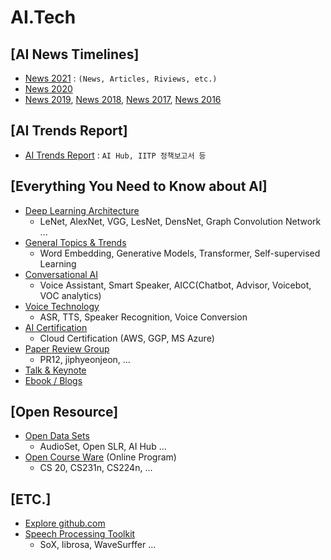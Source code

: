 # AI.Tech 
[AI News Timelines]
--- 
* [News 2021](./docs/NewsTimeline2021.md) : `(News, Articles, Riviews, etc.)`
* [News 2020](./docs/NewsTimeline2020.md)
* [News 2019](./docs/NewsTimeline2019.md), [News 2018](./docs/NewsTimeline2018.md), [News 2017](./docs/NewsTimeline2017.md), [News 2016](NewsTimeline2016.md)


[AI Trends Report]
---
* [AI Trends Report](./docs/TrendsReport.md) : `AI Hub, IITP 정책보고서 등` 

[Everything You Need to Know about AI] 
---
* [Deep Learning Architecture](./docs/DLArchitectures.md)
  * LeNet, AlexNet, VGG, LesNet, DensNet, Graph Convolution Network ... 
* [General Topics & Trends](./docs/TrendsTopics.md)
  * Word Embedding, Generative Models, Transformer, Self-supervised Learning
* [Conversational AI](./docs/ConvAI.md)
  * Voice Assistant, Smart Speaker, AICC(Chatbot, Advisor, Voicebot, VOC analytics)
* [Voice Technology](./docs/VoiceTechTopics.md)
  * ASR, TTS, Speaker Recognition, Voice Conversion  
* [AI Certification](./docs/CertiAI.md)
  * Cloud Certification (AWS, GGP, MS Azure) 
* [Paper Review Group](./docs/ReviewGroup.md)
  * PR12, jiphyeonjeon, ... 
* [Talk & Keynote](./docs/TechTalk.md)
* [Ebook / Blogs](./docs/OpenCourseBook.md) 

[Open Resource]
---
* [Open Data Sets](./docs/Datasets.md)
  * AudioSet, Open SLR, AI Hub ... 
* [Open Course Ware](./docs/OCW.md) (Online Program)
  * CS 20, CS231n, CS224n, ... 
  
[ETC.]
---
* [Explore github.com](./docs/git_collection.md)
* [Speech Processing Toolkit](./docs/SpeechProcToolkit.md)
  - SoX, librosa, WaveSurffer ...  


